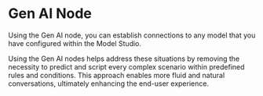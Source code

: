 # Gen AI Node

Using the Gen AI node, you can establish connections to any model that you have configured within the Model Studio.

Using the Gen AI nodes helps address these situations by removing the necessity to predict and script every complex scenario within predefined rules and conditions. This approach enables more fluid and natural conversations, ultimately enhancing the end-user experience.